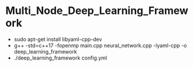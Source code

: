 # Multi_Node_Deep_Learning_Framework
- sudo apt-get install libyaml-cpp-dev
- g++ -std=c++17 -fopenmp main.cpp neural_network.cpp -lyaml-cpp -o deep_learning_framework
- ./deep_learning_framework config.yml